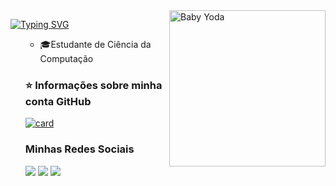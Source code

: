 <img align="right" width="250" src="https://media.giphy.com/media/v1.Y2lkPTc5MGI3NjExc3c5YzcwNm5vaWRiN2FobTZlNnpmbnMybDl3M3UwYnVlbTRuenViMyZlcD12MV9pbnRlcm5hbF9naWZfYnlfaWQmY3Q9Zw/Wn74RUT0vjnoU98Hnt/giphy.gif" title="Baby Yoda"/>

[![Typing SVG](https://readme-typing-svg.herokuapp.com?font=Fira+Code&pause=1000&color=2E67F8&width=435&lines=Hello+there!+I'm+Kelvin+Rodrigues+%F0%9F%91%A8%F0%9F%8F%BB%E2%80%8D%F0%9F%92%BB;Oi!+Eu+sou+Kelvin+Rodrigues+%F0%9F%91%A8%F0%9F%8F%BB%E2%80%8D%F0%9F%92%BB)](https://git.io/typing-svg)

<ul>

- 🎓Estudante de Ciência da Computação


<div>

### ⭐ Informações sobre minha conta GitHub
[![card](https://github-readme-stats.vercel.app/api?username=nivlekrod&show_icons=true&theme=shadow_green&include_all_commits=true&count_private=true)](https://github.com/nivlekrod)
</div>

### Minhas Redes Sociais

<div align="">

<a href="https://www.linkedin.com/in/kelvin-rodrigues-08206324a/"><img src="https://img.shields.io/badge/LinkedIn-0050B5?style=flat&logo=linkedin&logoColor=white" target="_blank"/></a>
<a href="mailto:kmrkelvin@gmail.com"><img src="https://img.shields.io/badge/-kmrkelvin@gmail.com-9D2235?style=flat&logo=gmail&logoColor=white" target="_blank"/></a>
<a href="https://www.instagram.com/kmr_kelvin/"><img src="https://img.shields.io/badge/-kmr__kelvin-DD3224?style=flar&logo=instagram&logoColor=white" target="_blank"/></a>

</div>
</ul>
